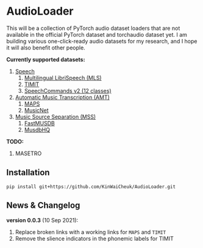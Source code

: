 # AudioLoader
This will be a collection of PyTorch audio dataset loaders that are not available in the official PyTorch dataset and torchaudio dataset yet. I am building various one-click-ready audio datasets for my research, and I hope it will also benefit other people. 

**Currently supported datasets:**
1. [Speech](./AudioLoader/speech/speech_README.md#Speech)
    1. [Multilingual LibriSpeech (MLS)](./AudioLoader/speech/speech_README.md#Multilingual-LibriSpeech)
    1. [TIMIT](./AudioLoader/speech/speech_README.md#TIMIT)
    1. [SpeechCommands v2 (12 classes)](./AudioLoader/speech/speech_README.md#SpeechCommandsv2)
1. [Automatic Music Transcription (AMT)](./AudioLoader/music/amt_README.md#Automatic-Music-Transcription)
    1. [MAPS](./AudioLoader/music/amt_README.md#MAPS)
    1. [MusicNet](./AudioLoader/music/amt_README.md#MusicNet)
1. [Music Source Separation (MSS)](./AudioLoader/music/mss/mss_README.md#Music-Source-Separation)
    1. [FastMUSDB](./AudioLoader/music/mss/mss_README.md#FastMUSDB)
    1. [MusdbHQ](./AudioLoader/music/mss/mss_README.md#MusdbHQ)

**TODO:**
1. MASETRO

## Installation
`pip install git+https://github.com/KinWaiCheuk/AudioLoader.git`

## News & Changelog
**version 0.0.3** (10 Sep 2021): 
1. Replace broken links with a working links for `MAPS` and `TIMIT`
1. Remove the slience indicators in the phonemic labels for TIMIT

